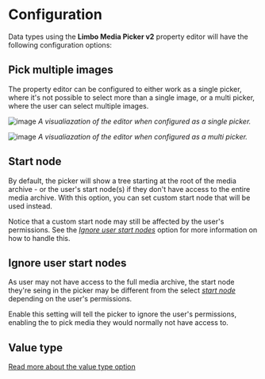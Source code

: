 # Configuration

Data types using the **Limbo Media Picker v2** property editor will have the following configuration options:

## Pick multiple images

The property editor can be configured to either work as a single picker, where it's not possible to select more than a single image, or a multi picker, where the user can select multiple images.

![image](https://user-images.githubusercontent.com/3634580/139288880-417784bb-88c6-4ed1-aba6-0e16f0161942.png)
_A visualiazation of the editor when configured as a single picker._

![image](https://user-images.githubusercontent.com/3634580/139289146-a747c893-3269-46d3-8d81-f8a9fa8a97e4.png)
_A visualiazation of the editor when configured as a multi picker._

## Start node

By default, the picker will show a tree starting at the root of the media archive - or the user's start node(s) if they don't have access to the entire media archive. With this option, you can set custom start node that will be used instead.

Notice that a custom start node may still be affected by the user's permissions. See the [*Ignore user start nodes*](#ignore-user-start-nodes) option for more information on how to handle this.

## Ignore user start nodes

As user may not have access to the full media archive, the start node they're seing in the picker may be different from the select [*start node*](#start-node) depending on the user's permissions.

Enable this setting will tell the picker to ignore the user's permissions, enabling the to pick media they would normally not have access to.

## Value type

<a href="./value-type/" class="btn btn-success">
    Read more about the value type option
    <i class="fa fa-arrow-circle-right" aria-hidden="true"></i>
</a>